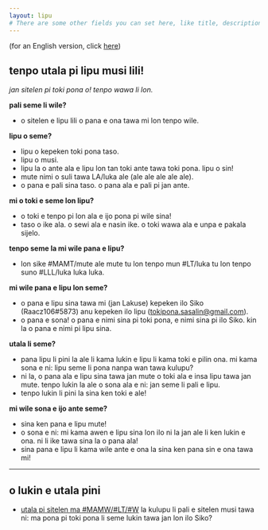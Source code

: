 ```yaml
---
layout: lipu
# There are some other fields you can set here, like title, description, icon, image and color. They control what the page displays as the tab title, as well as how it appears in discord embeds
---
```

(for an English version, click [here](index_eng.md))

## tenpo utala pi lipu musi lili!

*jan sitelen pi toki pona o! tenpo wawa li lon.*

**pali seme li wile?**
- o sitelen e lipu lili o pana e ona tawa mi lon tenpo wile. 

**lipu o seme?**
- lipu o kepeken toki pona taso. 
- lipu o musi.
- lipu la o ante ala e lipu lon tan toki ante tawa toki pona. lipu o sin!
- mute nimi o suli tawa LA/luka ale (ale ale ale ale ale).
- o pana e pali sina taso. o pana ala e pali pi jan ante.

**mi o toki e seme lon lipu?**
- o toki e tenpo pi lon ala e ijo pona pi wile sina!
- taso o ike ala. o sewi ala e nasin ike. o toki wawa ala e unpa e pakala sijelo. 

**tenpo seme la mi wile pana e lipu?**
- lon sike #MAMT/mute ale mute tu lon tenpo mun #LT/luka tu lon tenpo suno #LLL/luka luka luka.

**mi wile pana e lipu lon seme?**
- o pana e lipu sina tawa mi (jan Lakuse) kepeken ilo Siko (Raacz106#5873) anu kepeken ilo lipu (tokipona.sasalin@gmail.com).
- o pana e sona! o pana e nimi sina pi toki pona, e nimi sina pi ilo Siko. kin la o pana e nimi pi lipu sina.

**utala li seme?**
- pana lipu li pini la ale li kama lukin e lipu li kama toki e pilin ona. mi kama sona e ni: lipu seme li pona nanpa wan tawa kulupu?
- ni la, o pana ala e lipu sina tawa jan mute o toki ala e insa lipu tawa jan mute. tenpo lukin la ale o sona ala e ni: jan seme li pali e lipu.
- tenpo lukin li pini la sina ken toki e ale!

**mi wile sona e ijo ante seme?**
- sina ken pana e lipu mute!
- o sona e ni: mi kama awen e lipu sina lon ilo ni la jan ale li ken lukin e ona. ni li ike tawa sina la o pana ala!
- sina pana e lipu li kama wile ante e ona la sina ken pana sin e ona tawa mi!

***

## o lukin e utala pini
- [utala pi sitelen ma #MAMW/#LT/#W](sitelen_ma_tok.md) la kulupu li pali e sitelen musi tawa ni: ma pona pi toki pona li seme lukin tawa jan lon ilo Siko?



